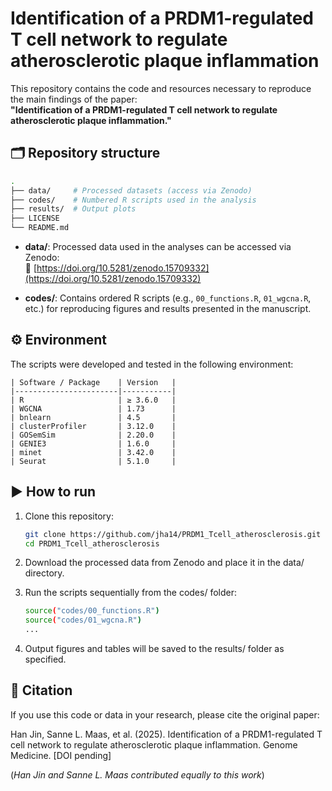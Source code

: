 # Identification of a PRDM1-regulated T cell network to regulate atherosclerotic plaque inflammation

This repository contains the code and resources necessary to reproduce the main findings of the paper:  
**"Identification of a PRDM1-regulated T cell network to regulate atherosclerotic plaque inflammation."**

## 🗂 Repository structure
```bash
.
├── data/     # Processed datasets (access via Zenodo)
├── codes/    # Numbered R scripts used in the analysis
├── results/  # Output plots
├── LICENSE
└── README.md
```
- **data/**: Processed data used in the analyses can be accessed via Zenodo:  
  🔗 [https://doi.org/10.5281/zenodo.15709332](https://doi.org/10.5281/zenodo.15709332)
  
- **codes/**: Contains ordered R scripts (e.g., `00_functions.R`, `01_wgcna.R`, etc.) for reproducing figures and results presented in the manuscript.

## ⚙️ Environment

The scripts were developed and tested in the following environment:

```
| Software / Package    | Version   |
|-----------------------|-----------|
| R                     | ≥ 3.6.0   |
| WGCNA                 | 1.73      |
| bnlearn               | 4.5       |
| clusterProfiler       | 3.12.0    |
| GOSemSim              | 2.20.0    |
| GENIE3                | 1.6.0     |
| minet                 | 3.42.0    |
| Seurat                | 5.1.0     |
```

## ▶️ How to run

1. Clone this repository:

   ```bash
   git clone https://github.com/jha14/PRDM1_Tcell_atherosclerosis.git
   cd PRDM1_Tcell_atherosclerosis

3. Download the processed data from Zenodo and place it in the data/ directory.
4. Run the scripts sequentially from the codes/ folder:

   ```bash
   source("codes/00_functions.R")
   source("codes/01_wgcna.R")
   ...

6. Output figures and tables will be saved to the results/ folder as specified.

## 📄 Citation
If you use this code or data in your research, please cite the original paper:

Han Jin, Sanne L. Maas, et al. (2025). Identification of a PRDM1-regulated T cell network to regulate atherosclerotic plaque inflammation. Genome Medicine. [DOI pending]

(*Han Jin and Sanne L. Maas contributed equally to this work*)
